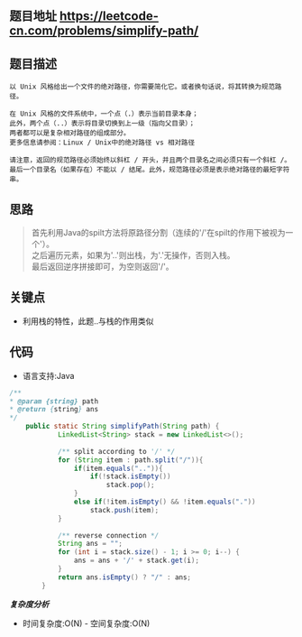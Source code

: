 ## 题目地址 https://leetcode-cn.com/problems/simplify-path/

## 题目描述
```
以 Unix 风格给出一个文件的绝对路径，你需要简化它。或者换句话说，将其转换为规范路径。

在 Unix 风格的文件系统中，一个点（.）表示当前目录本身；
此外，两个点（..）表示将目录切换到上一级（指向父目录）；
两者都可以是复杂相对路径的组成部分。
更多信息请参阅：Linux / Unix中的绝对路径 vs 相对路径

请注意，返回的规范路径必须始终以斜杠 / 开头，并且两个目录名之间必须只有一个斜杠 /。
最后一个目录名（如果存在）不能以 / 结尾。此外，规范路径必须是表示绝对路径的最短字符串。

```
## 思路
>首先利用Java的spilt方法将原路径分割（连续的'/'在spilt的作用下被视为一个'）。  
之后遍历元素，如果为'..'则出栈，为'.'无操作，否则入栈。  
最后返回逆序拼接即可，为空则返回'/'。


## 关键点
- 利用栈的特性，此题..与栈的作用类似
 
## 代码
* 语言支持:Java

```java
/**
* @param {string} path 
* @return {string} ans
*/
    public static String simplifyPath(String path) {
            LinkedList<String> stack = new LinkedList<>();
    
            /** split according to '/' */
            for (String item : path.split("/")){
                if(item.equals("..")){
                    if(!stack.isEmpty())
                        stack.pop();
                }
                else if(!item.isEmpty() && !item.equals("."))
                    stack.push(item);
            }
    
            /** reverse connection */
            String ans = "";
            for (int i = stack.size() - 1; i >= 0; i--) {
                ans = ans + '/' + stack.get(i);
            }
            return ans.isEmpty() ? "/" : ans;
        }
```

***复杂度分析***
- 时间复杂度:O(N) - 空间复杂度:O(N)
